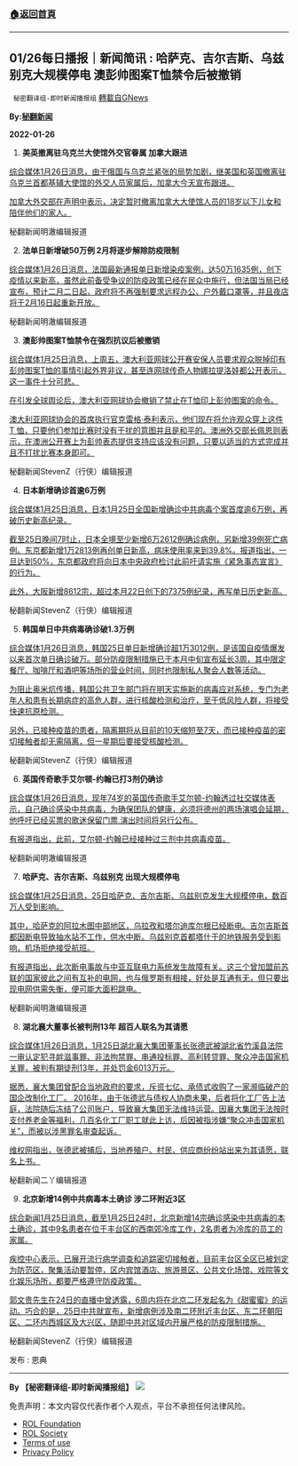 ###  [:house:返回首頁](https://github.com/ourhimalayas/txt)
---


## 01/26每日播报｜新闻简讯 : 哈萨克、吉尔吉斯、乌兹别克大规模停电 澳彭帅图案T恤禁令后被撤销
` 秘密翻译组-即时新闻播报组` [轉載自GNews](https://gnews.org/zh-hans/1912369/)

**By:[秘翻新闻](https://gtv.org/video/id=61f10ca428a108147c6303f5)**

**2022-01-26**

1. **美英撤离驻乌克兰大使馆外交官眷属 加拿大跟进**


[综合媒体1月26日消息，由于俄国与乌克兰紧张的局势加剧，继美国和英国撤离驻乌克兰首都基辅大使馆的外交人员家属后，加拿大今天宣布跟进。](http://1.%20https://www.chinatimes.com/realtimenews/20220126000678-260408?chdtv%20https://www.ettoday.net/news/20220126/2178153.htm)

[加拿大外交部在声明中表示，决定暂时撤离加拿大大使馆人员的18岁以下儿女和陪伴他们的家人。](http://1.%20https://www.chinatimes.com/realtimenews/20220126000678-260408?chdtv%20https://www.ettoday.net/news/20220126/2178153.htm)

秘翻新闻明澈编辑报道

2. **法单日新增破50万例 2月将逐步解除防疫限制**

[综合媒体1月26日消息，法国最新通报单日新增染疫案例，达50万1635例，创下疫情以来新高，虽然此前备受争议的防疫政策已经在民众中施行，但法国当局已经宣布，预计二月二日起，政府将不再强制要求远程办公、户外戴口罩等，并且夜店将于2月16日起重新开放。](https://tw.news.yahoo.com/%E6%B3%95%E5%96%AE%E6%97%A5%E6%96%B0%E5%A2%9E%E7%A2%BA%E8%A8%BA%E7%A0%B450%E8%90%AC%E4%BE%8B-2%E6%9C%88%E9%80%90%E6%AD%A5%E8%A7%A3%E9%99%A4%E9%98%B2%E7%96%AB%E9%99%90%E5%88%B6-233451215.html%20https://finance.sina.com.cn/jjxw/2022-01-26/doc-ikyamrmz7463728.shtml)

秘翻新闻明澈编辑报道

3. **澳彭帅图案T恤禁令在强烈抗议后被撤销**

[综合媒体1月25日消息，上周五，澳大利亚网球公开赛安保人员要求观众脱掉印有彭帅图案T恤的事情引起外界非议，甚至连网球传奇人物娜拉提洛娃都公开表示，这一事件十分可悲。](https://www.bbc.com/news/world-australia-60121668%20https://tw.news.yahoo.com/%E6%BE%B3%E7%B6%B2-%E5%A4%A7%E6%9C%83%E5%8F%97%E5%88%B0%E5%A4%96%E7%95%8C%E6%8A%97%E8%AD%B0%E5%BE%8C%E6%85%8B%E5%BA%A6180%E5%BA%A6%E8%BD%89%E5%BD%8E-%E5%90%8C%E6%84%8F%E5%A0%B4%E5%85%A7%E7%A9%BF%E6%94%AF%E6%8C%81%E5%BD%AD%E5%B8%A5t%E6%81%A4-093608943.html)

[在引发全球舆论后，澳大利亚网球协会撤销了禁止在T恤印上彭帅图案的命令。](https://www.bbc.com/news/world-australia-60121668%20https://tw.news.yahoo.com/%E6%BE%B3%E7%B6%B2-%E5%A4%A7%E6%9C%83%E5%8F%97%E5%88%B0%E5%A4%96%E7%95%8C%E6%8A%97%E8%AD%B0%E5%BE%8C%E6%85%8B%E5%BA%A6180%E5%BA%A6%E8%BD%89%E5%BD%8E-%E5%90%8C%E6%84%8F%E5%A0%B4%E5%85%A7%E7%A9%BF%E6%94%AF%E6%8C%81%E5%BD%AD%E5%B8%A5t%E6%81%A4-093608943.html)

[澳大利亚网球协会的首席执行官克雷格·泰利表示，他们现在将允许观众穿上这件 T 恤，只要他们参加比赛时没有干扰的意图并且是和平的。澳洲外交部长佩恩则表示，在澳洲公开赛上为彭帅表态提供支持应该没有问题，只要以适当的方式完成并且不打扰比赛本身即可。](https://www.bbc.com/news/world-australia-60121668%20https://tw.news.yahoo.com/%E6%BE%B3%E7%B6%B2-%E5%A4%A7%E6%9C%83%E5%8F%97%E5%88%B0%E5%A4%96%E7%95%8C%E6%8A%97%E8%AD%B0%E5%BE%8C%E6%85%8B%E5%BA%A6180%E5%BA%A6%E8%BD%89%E5%BD%8E-%E5%90%8C%E6%84%8F%E5%A0%B4%E5%85%A7%E7%A9%BF%E6%94%AF%E6%8C%81%E5%BD%AD%E5%B8%A5t%E6%81%A4-093608943.html)

秘翻新闻StevenZ（行侠）编辑报道

4. **日本新增确诊首逾6万例**

[综合媒体1月25日消息，日本1月25日全国新增确诊中共病毒个案首度逾6万例，再破历史新高纪录。](https://news.rthk.hk/rthk/ch/component/k2/1630527-20220125.htm%20https://www.cna.com.tw/news/aopl/202201250355.aspx)

[截至25日晚间7时止，日本全境至少新增6万2612例确诊病例，另新增39例死亡病例。东京都新增1万2813例再创单日新高，病床使用率来到39.8%。报道指出，一旦达到50%，东京都政府将向日本中央政府检讨此前吁请实施《紧急事态宣言》的行为。](https://news.rthk.hk/rthk/ch/component/k2/1630527-20220125.htm%20https://www.cna.com.tw/news/aopl/202201250355.aspx)

[此外，大阪新增8612宗，超过本月22日创下的7375例纪录，再写单日历史新高。](https://news.rthk.hk/rthk/ch/component/k2/1630527-20220125.htm%20https://www.cna.com.tw/news/aopl/202201250355.aspx)

秘翻新闻StevenZ（行侠）编辑报道

5. **韩国单日中共病毒确诊破1.3万例**

[综合媒体1月26日消息，韩国25日单日新增确诊超1万3012例，是该国自疫情爆发以来首次单日确诊破万。部分防疫限制措施已于本月中旬宣布延长3周，其中限定餐厅、咖啡厅和酒吧等场所的营业时间，同时也限制私人聚会人数等活动。](https://news.rthk.hk/rthk/ch/component/k2/1630449-20220125.htm%20https://tw.news.yahoo.com/%E9%9F%93%E5%9C%8B%E5%96%AE%E6%97%A5%E9%A3%86%E7%A0%B41-3%E8%90%AC%E7%A2%BA%E8%A8%BA-%E7%B8%BD%E7%90%86-%E7%97%85%E6%AF%92%E9%80%B2%E5%85%A5%E5%BF%AB%E9%80%9F%E6%93%B4%E6%95%A3%E9%9A%8E%E6%AE%B5-013517483.html)

[为阻止奥米炕传播，韩国公共卫生部门将在明天实施新的病毒应对系统，专门为老年人和患有长期病症的高危人群，进行核酸检测和治疗，至于低风险人群，将接受快速抗原检测。](https://news.rthk.hk/rthk/ch/component/k2/1630449-20220125.htm%20https://tw.news.yahoo.com/%E9%9F%93%E5%9C%8B%E5%96%AE%E6%97%A5%E9%A3%86%E7%A0%B41-3%E8%90%AC%E7%A2%BA%E8%A8%BA-%E7%B8%BD%E7%90%86-%E7%97%85%E6%AF%92%E9%80%B2%E5%85%A5%E5%BF%AB%E9%80%9F%E6%93%B4%E6%95%A3%E9%9A%8E%E6%AE%B5-013517483.html)

[另外，已接种疫苗的患者，隔离期将从目前的10天缩短至7天，而已接种疫苗的密切接触者却无需隔离，但一星期后要接受核酸检测。](https://news.rthk.hk/rthk/ch/component/k2/1630449-20220125.htm%20https://tw.news.yahoo.com/%E9%9F%93%E5%9C%8B%E5%96%AE%E6%97%A5%E9%A3%86%E7%A0%B41-3%E8%90%AC%E7%A2%BA%E8%A8%BA-%E7%B8%BD%E7%90%86-%E7%97%85%E6%AF%92%E9%80%B2%E5%85%A5%E5%BF%AB%E9%80%9F%E6%93%B4%E6%95%A3%E9%9A%8E%E6%AE%B5-013517483.html)

秘翻新闻StevenZ（行侠）编辑报道

6. **英国传奇歌手艾尔顿-约翰已打3剂仍确诊**

[综合媒体1月26日消息，现年74岁的英国传奇歌手艾尔顿-约翰透过社交媒体表示，自己确诊感染中共病毒，为确保团队的健康，必须将德州的两场演唱会延期，他呼吁已经买票的歌迷保留门票,演出时间将另行公布。](https://tw.news.yahoo.com/%E8%89%BE%E7%88%BE%E9%A0%93%E5%BC%B7%E5%B7%B2%E6%89%933%E5%8A%91%E4%BB%8D%E7%A2%BA%E8%A8%BA-%E5%BE%B7%E5%B7%9E%E6%BC%94%E5%94%B1%E6%9C%83%E5%BB%B6%E6%9C%9F-003936099.html%20https://tw.news.yahoo.com/%E8%89%BE%E7%88%BE%E9%A0%93%E5%BC%B7%E5%B7%B2%E6%89%933%E5%8A%91%E4%BB%8D%E7%A2%BA%E8%A8%BA-%E5%BE%B7%E5%B7%9E%E6%BC%94%E5%94%B1%E6%9C%83%E5%BB%B6%E6%9C%9F-003936099.html)

[有报道指出，此前，艾尔顿-约翰已经接种过三剂中共病毒疫苗。](https://tw.news.yahoo.com/%E8%89%BE%E7%88%BE%E9%A0%93%E5%BC%B7%E5%B7%B2%E6%89%933%E5%8A%91%E4%BB%8D%E7%A2%BA%E8%A8%BA-%E5%BE%B7%E5%B7%9E%E6%BC%94%E5%94%B1%E6%9C%83%E5%BB%B6%E6%9C%9F-003936099.html%20https://tw.news.yahoo.com/%E8%89%BE%E7%88%BE%E9%A0%93%E5%BC%B7%E5%B7%B2%E6%89%933%E5%8A%91%E4%BB%8D%E7%A2%BA%E8%A8%BA-%E5%BE%B7%E5%B7%9E%E6%BC%94%E5%94%B1%E6%9C%83%E5%BB%B6%E6%9C%9F-003936099.html)

秘翻新闻明澈编辑报道

7. **哈萨克、吉尔吉斯、乌兹别克 出现大规模停电**

[综合媒体1月25日消息，25日哈萨克、吉尔吉斯、乌兹别克发生大规模停电，数百万人受到影响。](https://www.sinchew.com.my/20220125/%E5%93%88%E8%90%A8%E5%85%8B%E4%B8%AD%E4%BA%9A%E4%B8%89%E5%9B%BD%E7%AA%81%E7%84%B6%E5%A4%A7%E8%A7%84%E6%A8%A1%E5%81%9C%E7%94%B5-%E5%A4%96%E5%AA%92%E6%9B%9D%E5%85%89%E5%8E%9F%E5%9B%A0/%20https://www.bannedbook.org/bnews/worldnews/20220126/1684130.html)

[其中，哈萨克的阿拉木图中部地区，乌拉孜和塔尔迪库尔根已经断电。吉尔吉斯首都因断电导致抽水站不工作，供水中断。乌兹别克首都塔什干的地铁服务受到影响，机场拒绝接受航班。](https://www.sinchew.com.my/20220125/%E5%93%88%E8%90%A8%E5%85%8B%E4%B8%AD%E4%BA%9A%E4%B8%89%E5%9B%BD%E7%AA%81%E7%84%B6%E5%A4%A7%E8%A7%84%E6%A8%A1%E5%81%9C%E7%94%B5-%E5%A4%96%E5%AA%92%E6%9B%9D%E5%85%89%E5%8E%9F%E5%9B%A0/%20https://www.bannedbook.org/bnews/worldnews/20220126/1684130.html)

[有报道指出，此次断电事故与中亚互联电力系统发生故障有关。这三个曾加盟前苏联的国家彼此之间有互补的电网，也与俄罗斯有相接，好处是互通有无，但只要出现电网供需失衡，便可能大面积跳电。](https://www.sinchew.com.my/20220125/%E5%93%88%E8%90%A8%E5%85%8B%E4%B8%AD%E4%BA%9A%E4%B8%89%E5%9B%BD%E7%AA%81%E7%84%B6%E5%A4%A7%E8%A7%84%E6%A8%A1%E5%81%9C%E7%94%B5-%E5%A4%96%E5%AA%92%E6%9B%9D%E5%85%89%E5%8E%9F%E5%9B%A0/%20https://www.bannedbook.org/bnews/worldnews/20220126/1684130.html)

秘翻新闻明澈编辑报道

8. **湖北襄大董事长被判刑13年 超百人联名为其请愿**

[综合媒体1月26日消息，1月25日湖北襄大集团董事长张德武被湖北省竹溪县法院一审认定犯寻衅滋事罪、非法拘禁罪、串通投标罪、高利转贷罪、聚众冲击国家机关罪，被判有期徒刑13年，并处罚金6013万元。](https://m.ntdtv.com/gb/2022/01/25/a103330234.html%20https://wqw2010.blogspot.com/2022/01/13.html)

[据悉，襄大集团曾配合当地政府的要求，斥资七亿、承债式收购了一家濒临破产的国企改制化工厂。 2016年，由于张德武与债权人协商未果，后者将化工厂告上法庭，法院随后冻结了公司账户，导致襄大集团无法维持运营。因襄大集团无法按时支付养老金等福利，几百名化工厂职工就此上访，后因被指涉嫌“聚众冲击国家机关”，而被以涉黑罪名审查起诉。](https://m.ntdtv.com/gb/2022/01/25/a103330234.html%20https://wqw2010.blogspot.com/2022/01/13.html)

[维权网指出，张德武被捕后，当地养殖户、村民、供应商纷纷站出来为其请愿，联名上书。](https://m.ntdtv.com/gb/2022/01/25/a103330234.html%20https://wqw2010.blogspot.com/2022/01/13.html)

秘翻新闻二丫编辑报道

9. **北京新增14例中共病毒本土确诊 涉二环附近3区**

[综合新闻1月25日消息，截至1月25日24时，北京新增14宗确诊感染中共病毒的本土确诊，其中9名患者在位于丰台区的西南郊冷库工作，2名患者为冷库的员工的家属。](https://m.weibo.cn/2656274875/4729797064527075%20https://news.now.com/home/international/player?newsId=464418%20https://www.singtaousa.com/2022-01-25/%E5%8C%97%E4%BA%AC%E6%96%B0%E5%A2%9E15%E5%AE%97%E6%9C%AC%E5%9C%9F%E7%A2%BA%E8%A8%BA-%E5%9D%87%E7%82%BAdelta%E9%97%9C%E8%81%AF%E7%96%AB%E6%83%85/3891731)

[疾控中心表示，已展开流行病学调查和追踪密切接触者，目前丰台区全区已被划定为防范区，聚集活动要暂停，区内宾馆酒店、旅游景区、公共文化场馆、戏院等文化娱乐场所，都要严格遵守防疫政策。](https://m.weibo.cn/2656274875/4729797064527075%20https://news.now.com/home/international/player?newsId=464418%20https://www.singtaousa.com/2022-01-25/%E5%8C%97%E4%BA%AC%E6%96%B0%E5%A2%9E15%E5%AE%97%E6%9C%AC%E5%9C%9F%E7%A2%BA%E8%A8%BA-%E5%9D%87%E7%82%BAdelta%E9%97%9C%E8%81%AF%E7%96%AB%E6%83%85/3891731)

[郭文贵先生在24日的直播中曾透露，6周内将在北京二环发起名为《甜蜜蜜》的运动。巧合的是，25日中共就宣布，新增病例涉及南二环附近丰台区、东二环朝阳区、二环内西城区及大兴区，随即中共对区域内开展严格的防疫限制措施。](https://m.weibo.cn/2656274875/4729797064527075%20https://news.now.com/home/international/player?newsId=464418%20https://www.singtaousa.com/2022-01-25/%E5%8C%97%E4%BA%AC%E6%96%B0%E5%A2%9E15%E5%AE%97%E6%9C%AC%E5%9C%9F%E7%A2%BA%E8%A8%BA-%E5%9D%87%E7%82%BAdelta%E9%97%9C%E8%81%AF%E7%96%AB%E6%83%85/3891731)

秘翻新闻StevenZ（行侠）编辑报道

发布 : 恩典

* * *

**By 【秘密翻译组-即时新闻播报组】**
![](https://assets.gnews.org/wp-content/uploads/2022/01/截圖-2021-12-28-00.48.35.png)
 

免责声明：本文内容仅代表作者个人观点，平台不承担任何法律风险。

- [ROL Foundation](https://rolfoundation.org/)
- [ROL Society](https://rolsociety.org/)
- [Terms of use](https://gnews.org/terms-of-use-3/)
- [Privacy Policy](https://gnews.org/privacy-policy/)
